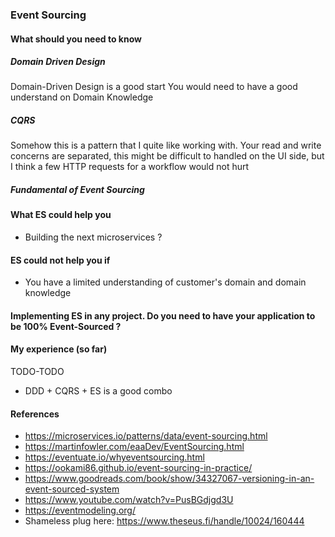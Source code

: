 ### Event Sourcing


#### What should you need to know
##### Domain Driven Design  
Domain-Driven Design is a good start You would need to have a good understand on Domain Knowledge

##### CQRS 
Somehow this is a pattern that I quite like working with. Your read and write concerns are separated, this might be difficult to handled on the UI side, but I think a few HTTP requests for a workflow would not hurt 

##### Fundamental of Event Sourcing

#### What ES could help you 
- Building the next microservices ?


#### ES could not help you if
- You have a limited understanding of customer's domain and domain knowledge


#### Implementing ES in any project. Do you need to have your application to be 100% Event-Sourced ?



#### My experience (so far)
TODO-TODO
- DDD + CQRS + ES is a good combo

#### References 
- https://microservices.io/patterns/data/event-sourcing.html
- https://martinfowler.com/eaaDev/EventSourcing.html
- https://eventuate.io/whyeventsourcing.html
- https://ookami86.github.io/event-sourcing-in-practice/
- https://www.goodreads.com/book/show/34327067-versioning-in-an-event-sourced-system
- https://www.youtube.com/watch?v=PusBGdjgd3U
- https://eventmodeling.org/
- Shameless plug here: https://www.theseus.fi/handle/10024/160444